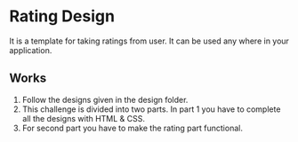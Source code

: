 # Rating Design

It is a template for taking ratings from user. It can be used any where in your application.

## Works

1. Follow the designs given in the design folder.
2. This challenge is divided into two parts. In part 1 you have to complete all the designs with HTML & CSS.
3. For second part you have to make the rating part functional.
